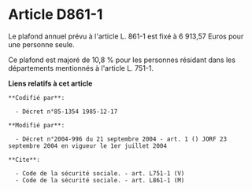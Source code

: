 # Article D861-1

Le plafond annuel prévu à l'article L. 861-1 est fixé à 6 913,57 Euros pour une personne seule.

Ce plafond est majoré de 10,8 % pour les personnes résidant dans les départements mentionnés à l'article L. 751-1.

**Liens relatifs à cet article**

	**Codifié par**:

	  - Décret n°85-1354 1985-12-17

	**Modifié par**:

	  - Décret n°2004-996 du 21 septembre 2004 - art. 1 () JORF 23 septembre 2004 en vigueur le 1er juillet 2004

	**Cite**:

	  - Code de la sécurité sociale. - art. L751-1 (V)
	  - Code de la sécurité sociale. - art. L861-1 (M)
